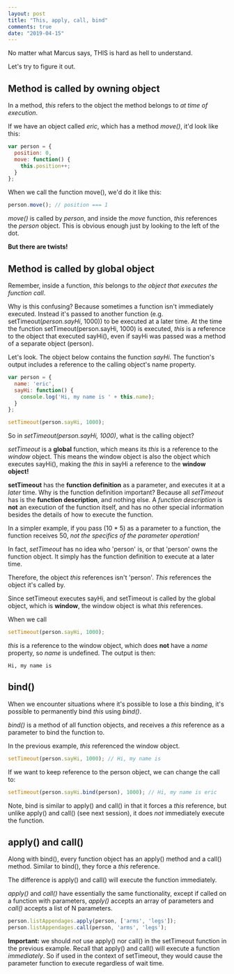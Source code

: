 ```yaml
---
layout: post
title: "This, apply, call, bind"
comments: true
date: "2019-04-15"
---
```

No matter what Marcus says, THIS is hard as hell to understand.

Let's try to figure it out.

## Method is called by owning object

In a method, *this* refers to the object the method belongs to *at time of execution*. 

If we have an object called *eric*, which has a method *move()*, it'd look like this:

```javascript
var person = {
  position: 0,
  move: function() {
    this.position++;
  }
};
```

When we call the function move(), we'd do it like this:

```javascript
person.move(); // position === 1
```

*move()* is called by *person*, and inside the *move* function, *this* references the *person* object. This is obvious enough just by looking to the left of the dot.


**But there are twists!** 

## Method is called by global object

Remember, inside a function, *this* belongs to *the object that executes the function call*. 

Why is this confusing? Because sometimes a function isn't immediately executed. Instead it's passed to another function (e.g. setTimeout(*person.sayHi*, 1000)) to be executed at a later time. At the time the function setTimeout(person.sayHi, 1000) is executed, *this* is a reference to the object that executed sayHi(), even if sayHi was passed was a method of a separate object (person).

Let's look. The object below contains the function *sayHi*. The function's output includes a reference to the calling object's name property.

```javascript
var person = {
  name: 'eric',
  sayHi: function() {
    console.log('Hi, my name is ' + this.name);
  }
};

setTimeout(person.sayHi, 1000);
```

So in *setTimeout(person.sayHi, 1000)*, what is the calling object? 

*setTimeout* is a **global** function, which means its *this* is a reference to the *window* object. This means the window object is also the object which executes sayHi(), making the *this* in sayHi a reference to the **window object!**

**setTimeout** has the **function definition** as a parameter, and executes it at a *later* time. Why is the function definition important? Because all *setTimeout* has is the **function description**, and nothing else. A *function description* is **not** an execution of the function itself, and has no other special information besides the details of how to execute the function. 

In a simpler example, if you pass (10 * 5) as a parameter to a function, the function receives 50, *not the specifics of the parameter operation!* 

In fact, *setTimeout* has no idea who 'person' is, or that 'person' owns the function object. It simply has the function definition to execute at a later time.

Therefore, the object *this* references isn't 'person'. *This* references the object it's called by. 

Since setTimeout executes sayHi, and setTimeout is called by the global object, which is **window**, the window object is what *this* references. 

When we call

```javascript
setTimeout(person.sayHi, 1000);
```

*this* is a reference to the window object, which does **not** have a *name* property, so *name* is undefined. The output is then:
```
Hi, my name is 
```

## bind()

When we encounter situations where it's possible to lose a *this* binding, it's possible to permanently bind *this* using *bind()*. 

*bind()* is a method of all function objects, and receives a *this* reference as a parameter to bind the function to.

In the previous example, *this* referenced the window object.

```javascript
setTimeout(person.sayHi, 1000); // Hi, my name is 
```

If we want to keep reference to the person object, we can change the call to:

```javascript
setTimeout(person.sayHi.bind(person), 1000); // Hi, my name is eric
```

Note, bind is similar to apply() and call() in that it forces a *this* reference, but unlike apply() and call() (see next session), it does *not* immediately execute the function.


## apply() and call()

Along with bind(), every function object has an apply() method and a call() method. Similar to bind(), they force a *this* reference.

The difference is apply() and call() will execute the function immediately.

*apply()* and *call()* have essentially the same functionality, except if called on a function with parameters, *apply()* accepts an array of parameters and *call()* accepts a list of N parameters.

```javascript
person.listAppendages.apply(person, ['arms', 'legs']);
person.listAppendages.call(person, 'arms', 'legs');
```

**Important:** we should *not* use apply() nor call() in the setTimeout function in the previous example. Recall that apply() and call() will execute a function *immediately*. So if used in the context of setTimeout, they would cause the parameter function to execute regardless of wait time.
